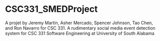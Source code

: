 # CSC331_SMEDProject
A projet by Jeremy Martin, Asher Mercado, Spencer Johnson, Tao Chen, and Ron Navarro for CSC 331.
A rudimentary social media event detection system for CSC 331 Software Engineering at University of South Alabama
